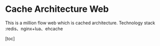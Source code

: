 # Cache  Architecture Web 

This is a million flow web which is cached architecture.  Technology stack :redis、nginx+lua、ehcache

 [toc]

## 









